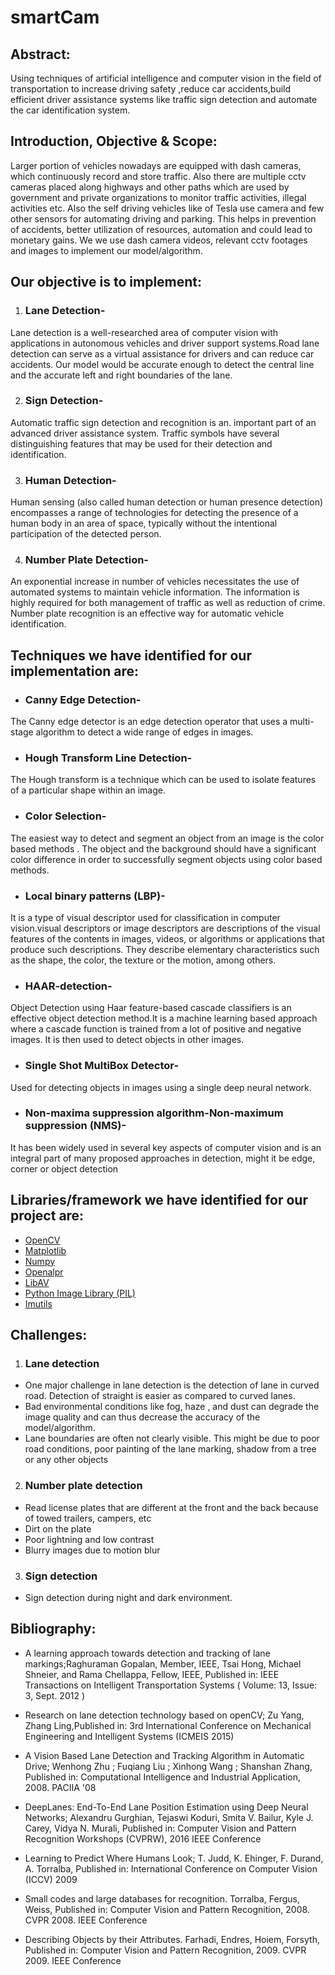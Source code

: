 # smartCam


## Abstract: 
Using techniques of artificial intelligence and computer vision in the field of transportation to increase driving safety ,reduce car accidents,build efficient driver assistance systems like traffic sign detection and automate the car identification system.


## Introduction, Objective & Scope: 
Larger portion of vehicles nowadays are equipped with dash cameras, which continuously record and store traffic. Also there are multiple cctv cameras placed along highways and other paths which are used by government and private organizations to monitor traffic activities, illegal activities etc. Also the self driving vehicles like of Tesla use camera and few other sensors for automating driving and parking. This helps in prevention of accidents, better utilization of resources, automation and could lead to monetary gains. We we use dash camera videos, relevant cctv footages and images to implement our model/algorithm.   

## Our objective is to implement:
1. ### Lane Detection-
Lane detection is a well-researched area of computer vision with applications in autonomous vehicles and driver support systems.Road lane detection can serve as a virtual assistance for drivers and can reduce car accidents. Our model would be accurate enough to detect the central line and the accurate left and right boundaries of the lane.

2. ### Sign Detection-
Automatic traffic sign detection and recognition is an. important part of an advanced driver assistance system. Traffic symbols have several distinguishing features that may be used for their detection and identification.

3. ### Human Detection- 
Human sensing (also called human detection or human presence detection) encompasses a range of technologies for detecting the presence of a human body in an area of space, typically without the intentional participation of the detected person.

4. ### Number Plate Detection- 
An exponential increase in number of vehicles necessitates the use of automated systems to maintain vehicle information. The information is highly required for both management of traffic as well as reduction of crime. Number plate recognition is an effective way for automatic vehicle identification.

## Techniques we have identified for our implementation are: 

*  ### Canny Edge Detection- 
The Canny edge detector is an edge detection operator that uses a multi-stage algorithm to detect a wide range of edges in images.

*  ### Hough Transform Line Detection-  
The Hough transform is a technique which can be used to isolate features of a particular shape within an image.

*  ### Color Selection-  
The easiest way to detect and segment an object from an image is the color based methods . The object and the background should have a significant color difference in order to successfully  segment objects using color based methods.

*   ### Local binary patterns (LBP)-   
It is a type of visual descriptor used for classification in computer vision.visual descriptors or image descriptors are descriptions of the visual features of the contents in images, videos, or algorithms or applications that produce such descriptions. They describe elementary characteristics such as the shape, the color, the texture or the motion, among others.

*   ### HAAR-detection-   
Object Detection using Haar feature-based cascade classifiers is an effective object detection method.It is a machine learning based approach where a cascade function is trained from a lot of positive and negative images. It is then used to detect objects in other images.

*  ### Single Shot MultiBox Detector-
Used for detecting objects in images using a single deep neural network.

*  ### Non-maxima suppression algorithm-Non-maximum suppression (NMS)-
It has been widely used in several key aspects of computer vision and is an integral part of many proposed approaches in detection, might it be edge, corner or object detection





## Libraries/framework we have identified for our project are: 

* [OpenCV](https://opencv.org) 
* [Matplotlib](https://matplotlib.org/)
* [Numpy](http://www.numpy.org)
* [Openalpr](http://www.openalpr.com)
* [LibAV](https://www.libav.org) 
* [Python Image Library (PIL)](http://www.pythonware.com/products/pil/)
* [Imutils](https://github.com/jrosebr1/imutils)


## Challenges:
1.	### Lane detection
* One major challenge in lane detection is the detection of lane in curved road. Detection of straight is easier as compared to curved lanes.
* Bad environmental conditions like fog, haze , and dust can degrade the image quality and can thus decrease the accuracy of the model/algorithm.
* Lane boundaries are often not clearly visible. This might be due to poor road conditions, poor painting of the lane marking, shadow from a tree or any other objects

2.	### Number plate detection
* Read license plates that are different at the front and the back because of towed trailers, campers, etc
* Dirt on the plate 
* Poor lightning and low contrast
* Blurry images due to motion blur

3.	 ### Sign detection
* Sign detection during night and dark environment.





## Bibliography:

* A learning approach towards detection and tracking of lane markings;Raghuraman Gopalan, Member, IEEE, Tsai Hong, Michael Shneier, and Rama Chellappa, Fellow, IEEE, Published in: IEEE Transactions on Intelligent Transportation Systems ( Volume: 13, Issue: 3, Sept. 2012 )

* Research on lane detection technology based on openCV; Zu Yang, Zhang Ling,Published in: 3rd International Conference on Mechanical Engineering and Intelligent Systems (ICMEIS 2015)

* A Vision Based Lane Detection and Tracking Algorithm in Automatic Drive; Wenhong Zhu ;  Fuqiang Liu ;  Xinhong Wang ;  Shanshan Zhang, Published in: Computational Intelligence and Industrial Application, 2008. PACIIA '08

* DeepLanes: End-To-End Lane Position Estimation using Deep Neural Networks; Alexandru Gurghian, Tejaswi Koduri, Smita V. Bailur, Kyle J. Carey, Vidya N. Murali, Published in: Computer Vision and Pattern Recognition Workshops (CVPRW), 2016 IEEE Conference

*  Learning to Predict Where Humans Look; T. Judd, K. Ehinger, F. Durand, A. Torralba, Published in: International Conference on Computer Vision (ICCV) 2009

*  Small codes and large databases for recognition. Torralba, Fergus, Weiss, Published in: Computer Vision and Pattern Recognition, 2008. CVPR 2008. IEEE Conference

* Describing Objects by their Attributes. Farhadi, Endres, Hoiem, Forsyth, Published in: Computer Vision and Pattern Recognition, 2009. CVPR 2009. IEEE Conference

